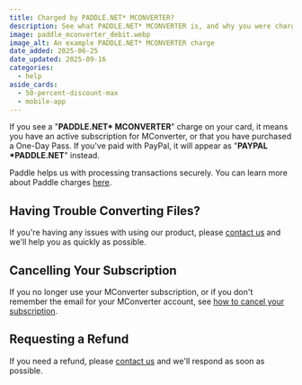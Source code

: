 ```yaml
---
title: Charged by PADDLE.NET* MCONVERTER?
description: See what PADDLE.NET* MCONVERTER is, and why you were charged.
image: paddle_mconverter_debit.webp
image_alt: An example PADDLE.NET* MCONVERTER charge
date_added: 2025-06-25
date_updated: 2025-09-16
categories:
  - help
aside_cards:
  - 50-percent-discount-max
  - mobile-app
---
```


If you see a "**PADDLE.NET\* MCONVERTER**" charge on your card, it means you have an active subscription for MConverter, or that you have purchased a One-Day Pass. If you've paid with PayPal, it will appear as "**PAYPAL \*PADDLE.NET**" instead.

Paddle helps us with processing transactions securely. You can learn more about Paddle charges [here](https://www.paddle.com/about/why-has-paddle-charged-me).

## Having Trouble Converting Files?
If you're having any issues with using our product, please [contact us](#legal) and we'll help you as quickly as possible.

## Cancelling Your Subscription
If you no longer use your MConverter subscription, or if you don't remember the email for your MConverter account, see [how to cancel your subscription](https://mconverter.eu/blog/cancel-premium/).

## Requesting a Refund
If you need a refund, please [contact us](#legal) and we'll respond as soon as possible.